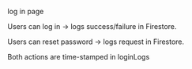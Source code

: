 log in page

Users can log in → logs success/failure in Firestore.

Users can reset password → logs request in Firestore.

Both actions are time-stamped in loginLogs
